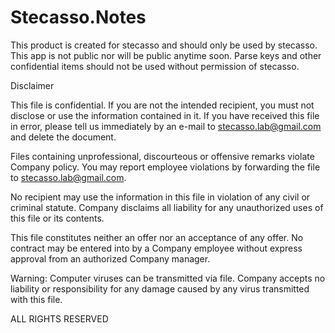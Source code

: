 # Stecasso.Notes

This product is created for stecasso and should only be used by stecasso. This app is not public nor will be public anytime soon. 
Parse keys and other confidential items should not be used without permission of stecasso.

Disclaimer

This file is confidential.  If you are not the intended recipient, you must not disclose or use the information contained in it.
If you have received this file in error, please tell us immediately by an e-mail to stecasso.lab@gmail.com and delete the document.

Files containing unprofessional, discourteous or offensive remarks violate Company policy. 
You may report employee violations by forwarding the file to stecasso.lab@gmail.com.

No recipient may use the information in this file in violation of any civil or criminal statute.
Company disclaims all liability for any unauthorized uses of this file or its contents.

This file constitutes neither an offer nor an acceptance of any offer.
No contract may be entered into by a Company employee without express approval from an authorized Company manager.

Warning: Computer viruses can be transmitted via file. 
Company accepts no liability or responsibility for any damage caused by any virus transmitted with this file.

ALL RIGHTS RESERVED
